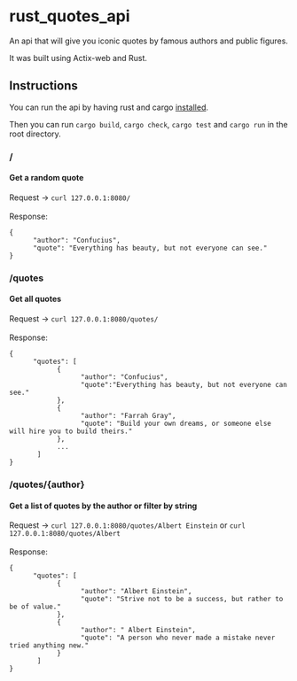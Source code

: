 # rust_quotes_api

An api that will give you iconic quotes by famous authors and public figures.

It was built using Actix-web and Rust.

## Instructions

You can run the api by having rust and cargo [installed](https://doc.rust-lang.org/book/ch01-01-installation.html).

Then you can run `cargo build`, `cargo check`, `cargo test` and `cargo run` in the root directory.

### /
#### Get a random quote

Request -> `curl 127.0.0.1:8080/`
<br>
<br>
Response:
```
{
      "author": "Confucius",
      "quote": "Everything has beauty, but not everyone can see."
}
```


### /quotes
#### Get all quotes

Request -> `curl 127.0.0.1:8080/quotes/`
<br>
<br>
Response:
```
{
      "quotes": [
            {
                  "author": "Confucius",
                  "quote":"Everything has beauty, but not everyone can see."
            },
            {
                  "author": "Farrah Gray",
                  "quote": "Build your own dreams, or someone else will hire you to build theirs."
            },
            ...
       ]
}
```

### /quotes/{author}
#### Get a list of quotes by the author or filter by string

Request -> `curl 127.0.0.1:8080/quotes/Albert Einstein` or `curl 127.0.0.1:8080/quotes/Albert`
<br>
<br>
Response:
```
{
      "quotes": [
            {
                  "author": "Albert Einstein",
                  "quote": "Strive not to be a success, but rather to be of value."
            },
            {
                  "author": " Albert Einstein",
                  "quote": "A person who never made a mistake never tried anything new."
            }
       ]
}
```
